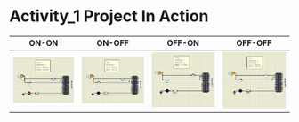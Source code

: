 # Activity_1 Project In Action

|ON-ON|ON-OFF|OFF-ON|OFF-OFF|
:------:|:------:|:-------:|:--------:
![1](https://github.com/nuPURohit/Embedded_C_LTTS/blob/main/Activity-1/simulation/ON_ON.png)|![2](https://github.com/nuPURohit/Embedded_C_LTTS/blob/main/Activity-1/simulation/ON_OFF.png)|![3](https://github.com/nuPURohit/Embedded_C_LTTS/blob/main/Activity-1/simulation/OFF_ON.png)|![4](https://github.com/nuPURohit/Embedded_C_LTTS/blob/main/Activity-1/simulation/OFF_OFF.png)

